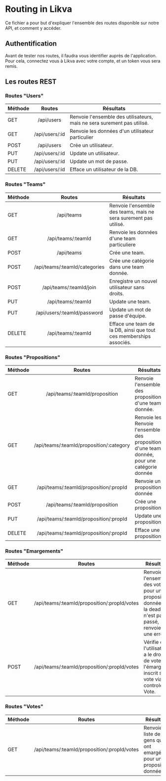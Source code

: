 # Routing in Likva

Ce fichier a pour but d'expliquer l'ensemble des routes disponible sur notre API, et comment y accéder.

## Authentification

Avant de tester nos routes, il faudra vous identifier auprès de l'application. Pour cela, connectez vous à Likva avec votre compte, et un token vous sera remis.

## Les routes REST

### Routes "Users"

| Méthode   | Routes           | Résultats             |
| --------- |:----------------:| ---------------------|
| GET       | /api/users       | Renvoie l'ensemble des utilisateurs, mais ne sera surement pas utilisé. |
| GET       | /api/users/:id     |   Renvoie les données d'un utilisateur particulier |
| POST  | /api/users      | Crée un utilisateur. |
| PUT  | /api/users/:id      | Update un utilisateur. |
| PUT  | /api/users/:id      | Update un mot de passe. |
| DELETE  | /api/users/:id      | Efface un utilisateur de la DB. |

### Routes "Teams"

| Méthode   | Routes           | Résultats             |
| --------- |:----------------:| ---------------------|
| GET       | /api/teams       | Renvoie l'ensemble des teams, mais ne sera surement pas utilisé. |
| GET       | /api/teams/:teamId     |   Renvoie les données d'une team particuliere |
| POST  | /api/teams      | Crée une team. |
| POST  | /api/teams/:teamId/categories      | Crée une catégorie dans une team donnée. |
| POST  | /api/teams/:teamId/join      | Enregistre un nouvel utilisateur sans droits. |
| PUT  | /api/teams/:teamId      | Update une team. |
| PUT  | /api/users/:teamId/password      | Update un mot de passe d'équipe. 
| DELETE  | /api/teams/:teamId      | Efface une team de la DB, ainsi que tout ces memberships associés. |

### Routes "Propositions"

| Méthode   | Routes           | Résultats             |
| --------- |:----------------:| ---------------------|
| GET       | /api/teams/:teamId/proposition       | Renvoie l'ensemble des propositions d'une team donnée. |
| GET       | /api/teams/:teamId/proposition/:category     |   Renvoie les Renvoie l'ensemble des propositions d'une team donnée, pour une catégorie donnée |
| GET       | /api/teams/:teamId/proposition/:propId     |   Renvoie une proposition donnée |
| POST  | /api/teams/:teamId/proposition      | Crée une proposition. |
| PUT  | /api/teams/:teamId/proposition/:propId    | Update une proposition. |
| DELETE  | /api/teams/:teamId/proposition/:propId      | Efface une proposition. 

### Routes "Emargements"
| Méthode   | Routes           | Résultats             |
| --------- |:----------------:| ---------------------|
| GET       | /api/teams/:teamId/proposition/:propId/votes       | Renvoie l'ensemble des votes pour une proposition donnée. Si la deadline n'est pas passé, renvoie une erreur.|
| POST       | /api/teams/:teamId/proposition/:propId/votes     |   Vérifie que l'utilisateur a le droit de voter, l'émarge et inscrit son vote via le controleur Vote. |


### Routes "Votes"

| Méthode   | Routes           | Résultats             |
| --------- |:----------------:| ---------------------|
| GET       | /api/teams/:teamId/proposition/:propId/votes       | Renvoie la liste des gens qui ont emargé pour une proposition donnée.|
